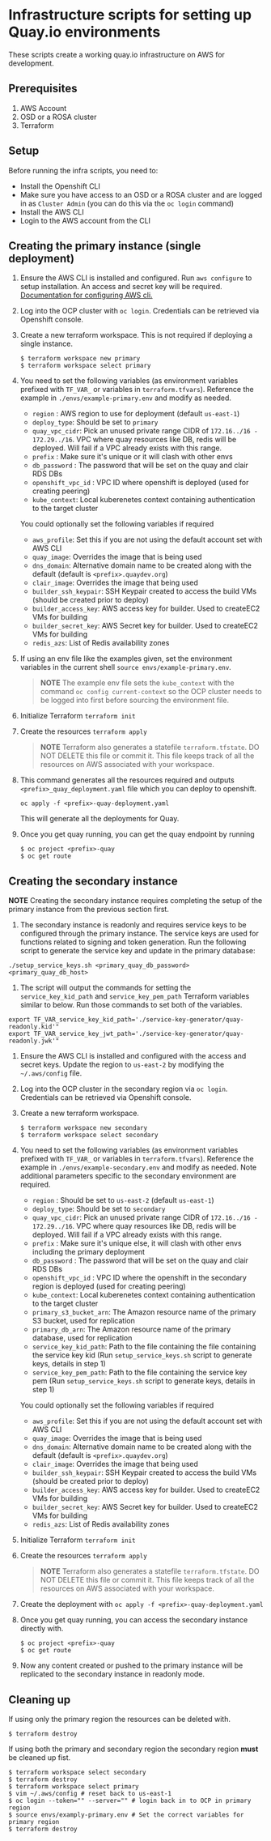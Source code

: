 # Infrastructure scripts for setting up Quay.io environments

These scripts create a working quay.io infrastructure on AWS for development.

## Prerequisites

1. AWS Account
1. OSD or a ROSA cluster
1. Terraform


## Setup

Before running the infra scripts, you need to:

* Install the Openshift CLI
* Make sure you have access to an OSD or a ROSA cluster and are logged in as `Cluster Admin` (you can do this via the `oc login` command)
* Install the AWS CLI
* Login to the AWS account from the CLI

## Creating the primary instance (single deployment)

1. Ensure the AWS CLI is installed and configured. Run `aws configure` to setup installation. An access and secret key will be required. [Documentation for configuring AWS cli.](https://docs.aws.amazon.com/cli/latest/reference/configure/)

1. Log into the OCP cluster with `oc login`. Credentials can be retrieved via Openshift console.

1. Create a new terraform workspace. This is not required if deploying a single instance.

    ```
    $ terraform workspace new primary
    $ terraform workspace select primary
    ```

1. You need to set the following variables (as environment variables prefixed with `TF_VAR_` or variables in `terraform.tfvars`). Reference the example in `./envs/example-primary.env` and modify as needed.
    * `region` : AWS region to use for deployment (default `us-east-1`)
    * `deploy_type`: Should be set to `primary`
    * `quay_vpc_cidr`: Pick an unused private range CIDR of `172.16../16 - 172.29../16`. VPC where quay resources like DB, redis will be deployed. Will fail if a VPC already exists with this range.
    * `prefix` : Make sure it's unique or it will clash with other envs
    * `db_password` : The password that will be set on the quay and clair RDS DBs
    * `openshift_vpc_id` : VPC ID where openshift is deployed (used for creating peering)
    * `kube_context`: Local kuberenetes context containing authentication to the target cluster

   
   You could optionally set the following variables if required
    * `aws_profile`: Set this if you are not using the default account set with AWS CLI
    * `quay_image`: Overrides the image that is being used 
    * `dns_domain`: Alternative domain name to be created along with the default (default is `<prefix>.quaydev.org`)
    * `clair_image`: Overrides the image that being used
    * `builder_ssh_keypair`: SSH Keypair created to access the build VMs (should be created prior to deploy)
    * `builder_access_key`: AWS access key for builder. Used to createEC2 VMs for building
    * `builder_secret_key`: AWS Secret key for builder. Used to createEC2 VMs for building
    * `redis_azs`: List of Redis availability zones

1. If using an env file like the examples given, set the environment variables in the current shell `source envs/example-primary.env`.
    > **NOTE** The example env file sets the `kube_context` with the command `oc config current-context` so the OCP cluster needs to be logged into first before sourcing the environment file.

1. Initialize Terraform `terraform init`

1. Create the resources `terraform apply`
    > **NOTE** Terraform also generates a statefile `terraform.tfstate`. DO NOT DELETE this file or commit it. This file keeps track of all the resources on AWS associated with your workspace.

1. This command generates all the resources required and outputs `<prefix>_quay_deployment.yaml` file which you can deploy to openshift.

    ```
    oc apply -f <prefix>-quay-deployment.yaml
    ```

    This will generate all the deployments for Quay.


1. Once you get quay running, you can get the quay endpoint by running

    ```
    $ oc project <prefix>-quay
    $ oc get route
    ```

## Creating the secondary instance

**NOTE** Creating the secondary instance requires completing the setup of the primary instance from the previous section first.

1. The secondary instance is readonly and requires service keys to be configured through the primary instance. The service keys are used for functions related to signing and token generation. Run the following script to generate the service key and update in the primary database:

  ```
  ./setup_service_keys.sh <primary_quay_db_password> <primary_quay_db_host>
  ```

1. The script will output the commands for setting the `service_key_kid_path` and `service_key_pem_path` Terraform variables similar to below. Run those commands to set both of the variables.

```
export TF_VAR_service_key_kid_path='./service-key-generator/quay-readonly.kid'"
export TF_VAR_service_key_jwt_path='./service-key-generator/quay-readonly.jwk'"
```

1. Ensure the AWS CLI is installed and configured with the access and secret keys. Update the region to `us-east-2` by modifying the `~/.aws/config` file.

1. Log into the OCP cluster in the secondary region via `oc login`. Credentials can be retrieved via Openshift console.

1. Create a new terraform workspace.

    ```
    $ terraform workspace new secondary
    $ terraform workspace select secondary
    ```

1. You need to set the following variables (as environment variables prefixed with `TF_VAR_` or variables in `terraform.tfvars`). Reference the example in `./envs/example-secondary.env` and modify as needed. Note additional parameters specific to the secondary environment are required.
    * `region` : Should be set to `us-east-2` (default `us-east-1`)
    * `deploy_type`: Should be set to `secondary`
    * `quay_vpc_cidr`: Pick an unused private range CIDR of `172.16../16 - 172.29../16`. VPC where quay resources like DB, redis will be deployed. Will fail if a VPC already exists with this range.
    * `prefix` : Make sure it's unique else, it will clash with other envs including the primary deployment
    * `db_password` : The password that will be set on the quay and clair RDS DBs
    * `openshift_vpc_id` : VPC ID where the openshift in the secondary region is deployed (used for creating peering)
    * `kube_context`: Local kuberenetes context containing authentication to the target cluster
    * `primary_s3_bucket_arn`: The Amazon resource name of the primary S3 bucket, used for replication
    * `primary_db_arn`: The Amazon resource name of the primary database, used for replication
    * `service_key_kid_path`: Path to the file containing the file containing the service key kid (Run `setup_service_keys.sh` script to generate keys, details in step 1)
    * `service_key_pem_path`: Path to the file containing the service key pem (Run `setup_service_keys.sh` script to generate keys, details in step 1)

   
   You could optionally set the following variables if required
    * `aws_profile`: Set this if you are not using the default account set with AWS CLI
    * `quay_image`: Overrides the image that is being used 
    * `dns_domain`: Alternative domain name to be created along with the default (default is `<prefix>.quaydev.org`)
    * `clair_image`: Overrides the image that being used
    * `builder_ssh_keypair`: SSH Keypair created to access the build VMs (should be created prior to deploy)
    * `builder_access_key`: AWS access key for builder. Used to createEC2 VMs for building
    * `builder_secret_key`: AWS Secret key for builder. Used to createEC2 VMs for building
    * `redis_azs`: List of Redis availability zones

1. Initialize Terraform `terraform init`

1. Create the resources `terraform apply`
    > **NOTE** Terraform also generates a statefile `terraform.tfstate`. DO NOT DELETE this file or commit it. This file keeps track of all the resources on AWS associated with your workspace.

1. Create the deployment with `oc apply -f <prefix>-quay-deployment.yaml`

1. Once you get quay running, you can access the secondary instance directly with.

    ```
    $ oc project <prefix>-quay
    $ oc get route
    ```

1. Now any content created or pushed to the primary instance will be replicated to the secondary instance in readonly mode.
    
## Cleaning up

If using only the primary region the resources can be deleted with.

```
$ terraform destroy
```

If using both the primary and secondary region the secondary region **must** be cleaned up fist.

```
$ terraform workspace select secondary
$ terraform destroy
$ terraform workspace select primary
$ vim ~/.aws/config # reset back to us-east-1
$ oc login --token="" --server="" # login back in to OCP in primary region
$ source envs/examply-primary.env # Set the correct variables for primary region
$ terraform destroy
```

